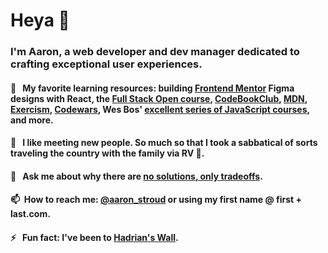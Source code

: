 # Heya 👋 

### I'm Aaron, a web developer and dev manager dedicated to crafting exceptional user experiences.

####  🌱 &nbsp;&nbsp;My favorite learning resources: building [Frontend Mentor](http://frontendmentor.io) Figma designs with React, the [Full Stack Open course](http://fullstackopen.com), [CodeBookClub](https://madisonkanna.com/codebookclub/), [MDN](https://developer.mozilla.org/en-US/), [Exercism](http://exercism.io), [Codewars](http://codewars.com), Wes Bos' [excellent series of JavaScript courses](https://wesbos.com/courses), and more.
####  🤔 &nbsp;&nbsp;I like meeting new people. So much so that I took a sabbatical of sorts traveling the country with the family via RV 🚐.
####  💬 &nbsp;&nbsp;Ask me about why there are [no solutions, only tradeoffs](https://www.econlib.org/library/Columns/y2007/Robertsopportunitycost.html).
####  📫 &nbsp;How to reach me: [@aaron_stroud](http://twitter.com/aaron_stroud) or using my first name @ first + last.com.
####  ⚡ &nbsp;&nbsp;Fun fact: I've been to [Hadrian's Wall](https://en.wikipedia.org/wiki/Hadrian%27s_Wall).
